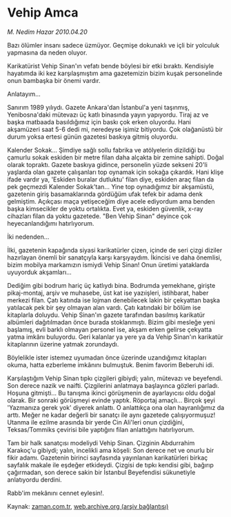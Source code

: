 # Vehip Amca

*M. Nedim Hazar 2010.04.20*

<td class="columnist-detail">
<p>Bazı ölümler insanı sadece üzmüyor. Geçmişe dokunaklı ve içli bir yolculuk yapmasına da neden oluyor.</p>
<p>
<div id="haberMetinDiv">
<p>Karikatürist Vehip Sinan'ın vefatı bende böylesi bir etki bıraktı. Kendisiyle hayatımda iki kez karşılaşmıştım ama gazetemizin bizim kuşak personelinde onun bambaşka bir önemi vardır.
<p>Anlatayım...
<p>Sanırım 1989 yılıydı. Gazete Ankara'dan İstanbul'a yeni taşınmış, Yenibosna'daki mütevazı üç katlı binasında yayın yapıyordu. Tiraj az ve başka matbaada basıldığımız için baskı çok erken oluyordu. Hani akşamüzeri saat 5-6 dedi mi, neredeyse işimiz bitiyordu. Çok olağanüstü bir durum yoksa ertesi günün gazetesi baskıya gitmiş oluyordu.
<p>Kalender Sokak... Şimdiye sağlı sollu fabrika ve atölyelerin dizildiği bu çamurlu sokak eskiden bir metre filan daha alçakta bir zemine sahipti. Doğal olarak topraktı. Gazete baskıya gidince, personelin yüzde sekseni 20'li yaşlarda olan gazete çalışanları top oynamak için sokağa çıkardık. Hani klişe ifade vardır ya, 'Eskiden buralar dutluktu' filan diye, eskiden araç filan da pek geçmezdi Kalender Sokak'tan... Yine top oynadığımız bir akşamüstü, gazetenin giriş basamaklarında gördüğüm ufak tefek bir adama denk gelmiştim. Açıkçası maça yetişeceğim diye acele ediyordum ama benden başka kimsecikler de yoktu ortalıkta. Evet ya, eskiden güvenlik, x-ray cihazları filan da yoktu gazetede. "Ben Vehip Sinan" deyince çok heyecanlandığımı hatırlıyorum.
<p>İki nedenden...
<p>İlki, gazetenin kapağında siyasi karikatürler çizen, içinde de seri çizgi diziler hazırlayan önemli bir sanatçıyla karşı karşıyaydım. İkincisi ve daha önemlisi, bizim mobilya markamızın ismiydi Vehip Sinan! Onun üretimi yataklarda uyuyorduk akşamları...
<p>Dediğim gibi bodrum hariç üç katlıydı bina. Bodrumda yemekhane, girişte pikaj-montaj, arşiv ve muhasebe, üst kat ise yazıişleri, istihbarat, haber merkezi filan. Çatı katında ise lojman denebilecek lakin bir çekyattan başka yatılacak pek bir şey olmayan alan vardı. Çatı katındaki bir bölüm ise kitaplarla doluydu. Vehip Sinan'ın gazete tarafından basılmış karikatür albümleri dağıtılmadan önce burada stoklanmıştı. Bizim gibi mesleğe yeni başlamış, evli barklı olmayan personel ise, akşam erken gelirse çekyatta yatma imkânı buluyordu. Geri kalanlar ya yere ya da Vehip Sinan'ın karikatür kitaplarının üzerine yatmak zorundaydı.
<p>Böylelikle ister istemez uyumadan önce üzerinde uzandığımız kitapları okuma, hatta ezberleme imkânını bulmuştuk. Benim favorim Beberuhi idi.
<p>Karşılaştığım Vehip Sinan tıpkı çizgileri gibiydi; yalın, mütevazı ve beyefendi. Son derece nazik ve naifti. Çizgilerini anlatmaya başlayınca gözleri parladı. Hoşuna gitmişti... Bu tanışma ikinci görüşmenin de ayarlayıcısı oldu doğal olarak. Bir sonraki görüşmeyi evinde yaptık. Röportaj amaçlı... Birçok şeyi 'Yazmanıza gerek yok' diyerek anlattı. O anlattıkça ona olan hayranlığımız da arttı. Meğer ne kadar değerli bir sanatçı ile aynı gazetede çalışıyormuşuz! Utanma ile ezilme arasında bir yerde Cin Ali'leri onun çizdiğini, Teksas/Tommiks çevirisi bile yaptığını filan anlattığını hatırlıyorum.
<p>Tam bir halk sanatçısı modeliydi Vehip Sinan. Çizginin Abdurrahim Karakoç'u gibiydi; yalın, incelikli ama köşeli: Son derece net ve onurlu bir fikir adamı. Gazetenin birinci sayfasında yayınlanan karikatürleri birkaç sayfalık makale ile eşdeğer etkideydi. Çizgisi de tıpkı kendisi gibi, bağırıp çağırmadan, son derece sakin bir İstanbul Beyefendisi sükunetiyle anlatıyordu derdini.
<p>Rabb'im mekânını cennet eylesin!.</p></p></p></p></p></p></p></p></p></p></p></div>
</p>
<a href="http://web.archive.org/web/20110107142336/mailto:n.hazar@zaman.com.tr">
</a></td>

Kaynak: [zaman.com.tr](http://zaman.com.tr/yazar.do?yazino=974973), [web.archive.org (arşiv bağlantısı)](http://web.archive.org/web/20110107142336/http://www.zaman.com.tr/yazar.do?yazino=974973)
